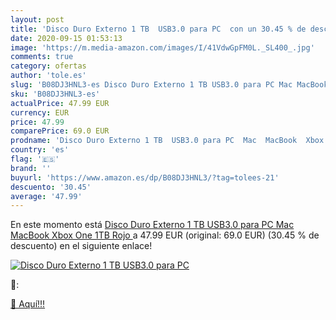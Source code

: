 ```yaml
---
layout: post
title: 'Disco Duro Externo 1 TB  USB3.0 para PC  con un 30.45 % de descuento'
date: 2020-09-15 01:53:13
image: 'https://m.media-amazon.com/images/I/41VdwGpFM0L._SL400_.jpg'
comments: true
category: ofertas
author: 'tole.es'
slug: 'B08DJ3HNL3-es Disco Duro Externo 1 TB USB3.0 para PC Mac MacBook Xbox...'
sku: 'B08DJ3HNL3-es'
actualPrice: 47.99 EUR
currency: EUR
price: 47.99
comparePrice: 69.0 EUR
prodname: 'Disco Duro Externo 1 TB  USB3.0 para PC  Mac  MacBook  Xbox One 1TB Rojo '
country: 'es'
flag: '🇪🇸'
brand: ''
buyurl: 'https://www.amazon.es/dp/B08DJ3HNL3/?tag=tolees-21'
descuento: '30.45'
average: '47.99'
---
```


En este momento está [Disco Duro Externo 1 TB  USB3.0 para PC  Mac  MacBook  Xbox One 1TB Rojo ](https://www.amazon.es/dp/B08DJ3HNL3/?tag=tolees-21) a 47.99 EUR (original: 69.0 EUR) (30.45 %  de descuento) en el siguiente enlace!

[![Disco Duro Externo 1 TB  USB3.0 para PC ](https://m.media-amazon.com/images/I/41VdwGpFM0L._SL400_.jpg)](https://www.amazon.es/dp/B08DJ3HNL3/?tag=tolees-21)

🔎:


[🛒 Aquí!!!](https://www.amazon.es/dp/B08DJ3HNL3/?tag=tolees-21)
